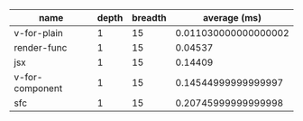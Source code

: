 | name            | depth | breadth | average (ms)         |
| --------------- | ----- | ------- | -------------------- |
| v-for-plain     | 1     | 15      | 0.011030000000000002 |
| render-func     | 1     | 15      | 0.04537              |
| jsx             | 1     | 15      | 0.14409              |
| v-for-component | 1     | 15      | 0.14544999999999997  |
| sfc             | 1     | 15      | 0.20745999999999998  |